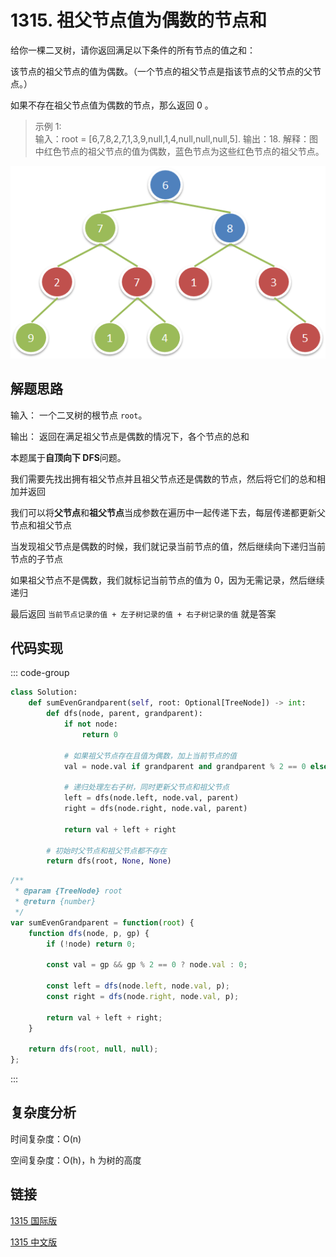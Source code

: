# 1315. 祖父节点值为偶数的节点和 <Badge type="warning" text="Medium" />

给你一棵二叉树，请你返回满足以下条件的所有节点的值之和：

该节点的祖父节点的值为偶数。（一个节点的祖父节点是指该节点的父节点的父节点。）

如果不存在祖父节点值为偶数的节点，那么返回 0 。

>示例 1:  
输入：root = [6,7,8,2,7,1,3,9,null,1,4,null,null,null,5]. 
输出：18. 
解释：图中红色节点的祖父节点的值为偶数，蓝色节点为这些红色节点的祖父节点。

![1315](./assets/1315.png)

## 解题思路

输入： 一个二叉树的根节点 `root`。

输出： 返回在满足祖父节点是偶数的情况下，各个节点的总和

本题属于**自顶向下 DFS**问题。

我们需要先找出拥有祖父节点并且祖父节点还是偶数的节点，然后将它们的总和相加并返回

我们可以将**父节点**和**祖父节点**当成参数在遍历中一起传递下去，每层传递都更新父节点和祖父节点

当发现祖父节点是偶数的时候，我们就记录当前节点的值，然后继续向下递归当前节点的子节点

如果祖父节点不是偶数，我们就标记当前节点的值为 0，因为无需记录，然后继续递归

最后返回 `当前节点记录的值 + 左子树记录的值 + 右子树记录的值` 就是答案

## 代码实现

::: code-group

```python
class Solution:
    def sumEvenGrandparent(self, root: Optional[TreeNode]) -> int:
        def dfs(node, parent, grandparent):
            if not node:
                return 0

            # 如果祖父节点存在且值为偶数，加上当前节点的值
            val = node.val if grandparent and grandparent % 2 == 0 else 0

            # 递归处理左右子树，同时更新父节点和祖父节点
            left = dfs(node.left, node.val, parent)
            right = dfs(node.right, node.val, parent)

            return val + left + right

        # 初始时父节点和祖父节点都不存在
        return dfs(root, None, None)
```

```javascript
/**
 * @param {TreeNode} root
 * @return {number}
 */
var sumEvenGrandparent = function(root) {
    function dfs(node, p, gp) {
        if (!node) return 0;

        const val = gp && gp % 2 == 0 ? node.val : 0;

        const left = dfs(node.left, node.val, p);
        const right = dfs(node.right, node.val, p);

        return val + left + right;
    }

    return dfs(root, null, null);
};
```

:::

## 复杂度分析

时间复杂度：O(n)

空间复杂度：O(h)，h 为树的高度

## 链接

[1315 国际版](https://leetcode.com/problems/sum-of-nodes-with-even-valued-grandparent/description/)

[1315 中文版](https://leetcode.cn/problems/sum-of-nodes-with-even-valued-grandparent/description/)
